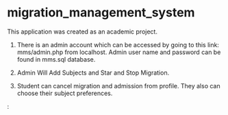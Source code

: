 # migration_management_system
This application was created as an academic project.

1. There is an admin account which can be accessed by going to this link: mms/admin.php from localhost. Admin user name and password can be found in mms.sql database. 

2. Admin Will Add Subjects and Star and Stop Migration.

3. Student can cancel migration and admission from profile. They also can choose their subject preferences.

:
